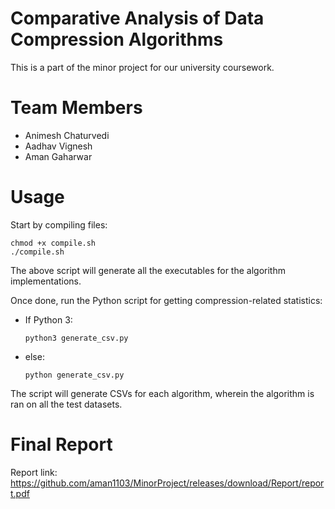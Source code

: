 # Comparative Analysis of Data Compression Algorithms

This is a part of the minor project for our university coursework.

# Team Members

- Animesh Chaturvedi
- Aadhav Vignesh
- Aman Gaharwar

# Usage

Start by compiling files:

```
chmod +x compile.sh
./compile.sh
```

The above script will generate all the executables for the algorithm implementations.

Once done, run the Python script for getting compression-related statistics:

- If Python 3:

	```
	python3 generate_csv.py
	```		
- else:
	```
	python generate_csv.py
	```	

The script will generate CSVs for each algorithm, wherein the algorithm is ran on all the test datasets.

# Final Report

Report link: https://github.com/aman1103/MinorProject/releases/download/Report/report.pdf
